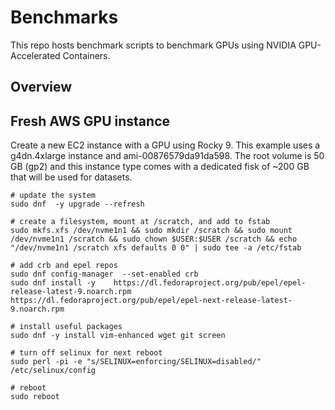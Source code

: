# Benchmarks

This repo hosts benchmark scripts to benchmark GPUs using NVIDIA GPU-Accelerated Containers. 

## Overview

## Fresh AWS GPU instance

Create a new EC2 instance with a GPU using Rocky 9. 
This example uses a g4dn.4xlarge instance and ami-00876579da91da598.
The root volume is 50 GB (gp2) and this instance type comes with a dedicated fisk
of ~200 GB that will be used for datasets.


```
# update the system
sudo dnf  -y upgrade --refresh

# create a filesystem, mount at /scratch, and add to fstab
sudo mkfs.xfs /dev/nvme1n1 && sudo mkdir /scratch && sudo mount /dev/nvme1n1 /scratch && sudo chown $USER:$USER /scratch && echo "/dev/nvme1n1 /scratch xfs defaults 0 0" | sudo tee -a /etc/fstab

# add crb and epel repos
sudo dnf config-manager  --set-enabled crb
sudo dnf install -y    https://dl.fedoraproject.org/pub/epel/epel-release-latest-9.noarch.rpm     https://dl.fedoraproject.org/pub/epel/epel-next-release-latest-9.noarch.rpm

# install useful packages
sudo dnf -y install vim-enhanced wget git screen

# turn off selinux for next reboot
sudo perl -pi -e "s/SELINUX=enforcing/SELINUX=disabled/" /etc/selinux/config 

# reboot
sudo reboot
```
